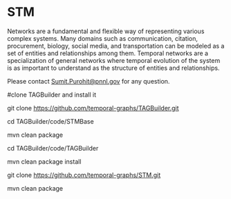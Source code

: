 # STM
Networks are a fundamental and flexible way of representing various complex systems. 
Many domains such as communication, citation, procurement, biology, social media, and transportation 
can be modeled as a set of entities and relationships among them. 
Temporal networks are a specialization of general networks where temporal evolution of the system is as important to 
understand as the structure of entities and relationships. 

Please contact Sumit.Purohit@pnnl.gov for any question.


#clone TAGBuilder and install it

git clone https://github.com/temporal-graphs/TAGBuilder.git

cd TAGBuilder/code/STMBase

mvn clean package

cd TAGBuilder/code/TAGBuilder

mvn clean package install

git clone https://github.com/temporal-graphs/STM.git

mvn clean package
